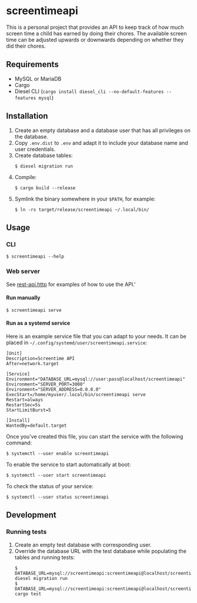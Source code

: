screentimeapi
=============

This is a personal project that provides an API to keep track of how much
screen time a child has earned by doing their chores. The available screen time
can be adjusted upwards or downwards depending on whether they did their chores.

Requirements
------------

* MySQL or MariaDB
* Cargo
* Diesel CLI (`cargo install diesel_cli --no-default-features --features mysql`)


Installation
------------

1. Create an empty database and a database user that has all privileges on the
   database.
1. Copy `.env.dist` to `.env` and adapt it to include your database name and
   user credentials.
1. Create database tables:
    ```
    $ diesel migration run
    ```
1. Compile:
    ```
    $ cargo build --release
    ```
1. Symlink the binary somewhere in your `$PATH`, for example:
    ```
    $ ln -rs target/release/screentimeapi ~/.local/bin/
    ```


Usage
-----

### CLI

```
$ screentimeapi --help
```

### Web server

See [rest-api.http](rest-api.http) for examples of how to use the API.'

#### Run manually
```
$ screentimeapi serve
```

#### Run as a systemd service

Here is an example service file that you can adapt to your needs. It can be
placed in `~/.config/systemd/user/screentimeapi.service`:

```
[Unit]
Description=Screentime API
After=network.target

[Service]
Environment="DATABASE_URL=mysql://user:pass@localhost/screentimeapi"
Environment="SERVER_PORT=3000"
Environment="SERVER_ADDRESS=0.0.0.0"
ExecStart=/home/myuser/.local/bin/screentimeapi serve
Restart=always
RestartSec=5s
StartLimitBurst=5

[Install]
WantedBy=default.target
```

Once you've created this file, you can start the service with the following
command:

```
$ systemctl --user enable screentimeapi
```

To enable the service to start automatically at boot:

```
$ systemctl --user start screentimeapi
```
To check the status of your service:

```
$ systemctl --user status screentimeapi
```


Development
-----------

### Running tests

1. Create an empty test database with corresponding user.
1. Override the database URL with the test database while populating the tables
   and running tests:
    ```
    $ DATABASE_URL=mysql://screentimeapi:screentimeapi@localhost/screentimeapitest diesel migration run
    $ DATABASE_URL=mysql://screentimeapi:screentimeapi@localhost/screentimeapitest cargo test
    ```
